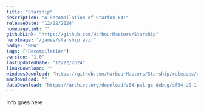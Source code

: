 ```yaml
---
title: "Starship"
description: "A Recompilation of Starfox 64!"
releaseDate: "12/22/2024"
homepageLink: ""
githubLink: "https://github.com/HarbourMasters/Starship"
heroImage: "/games/starship.avif"
badge: "NEW"
tags: ["Recompilation"]
version: "1.0"
lastUpdatedDate: "12/22/2024"
linuxDownload: ""
windowsDownload: "https://github.com/HarbourMasters/Starship/releases/download/v1.0.0/Starship-Centauri-Alfa-Windows.zip"
macDownload: ""
dataDownload: "https://archive.org/download/z64-pal-gc-debug/sf64-US-1.1ra.z64"
---
```


Info goes here